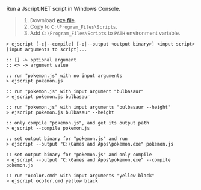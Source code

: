 Run a Jscript.NET script in Windows Console.
> 1. Download [exe file](https://raw.githubusercontent.com/winp/extra-bel/master/ecd.cmd).
> 2. Copy to `C:\Program_Files\Scripts`.
> 3. Add `C:\Program_Files\Scripts` to `PATH` environment variable.


```batch
> ejscript [-c|--compile] [-o|--output <output binary>] <input script> [input arguments to script]...

:: [] -> optional argument
:: <> -> argument value
```

```batch
:: run "pokemon.js" with no input arguments
> ejscript pokemon.js

:: run "pokemon.js" with input argument "bulbasaur"
> ejscript pokemon.js bulbasaur

:: run "pokemon.js" with input arguments "bulbasaur --height"
> ejscript pokemon.js bulbasaur --height

:: only compile "pokemon.js", and get its output path
> ejscript --compile pokemon.js

:: set output binary for "pokemon.js" and run
> ejscript --output "C:\Games and Apps\pokemon.exe" pokemon.js

:: set output binary for "pokemon.js" and only compile
> ejscript --output "C:\Games and Apps\pokemon.exe" --compile pokemon.js

:: run "ocolor.cmd" with input arguments "yellow black"
> ejscript ocolor.cmd yellow black
```

